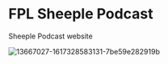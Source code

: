 # FPL Sheeple Podcast
Sheeple Podcast website

![13667027-1617328583131-7be59e282919b](https://user-images.githubusercontent.com/16199753/130304967-383ed652-e58b-4c24-8643-bf2a7b2f4f23.jpg)

